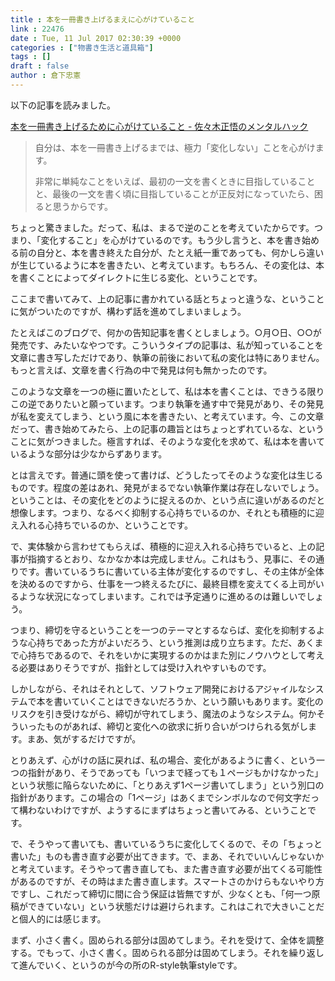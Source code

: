```yaml
---
title : 本を一冊書き上げるまえに心がけていること
link : 22476
date : Tue, 11 Jul 2017 02:30:39 +0000
categories : ["物書き生活と道具箱"]
tags : []
draft : false
author : 倉下忠憲
---
```


以下の記事を読みました。

<a href="http://nokiba.hatenablog.jp/entry/2017/07/10/122208">本を一冊書き上げるために心がけていること - 佐々木正悟のメンタルハック</a>

<blockquote>
自分は、本を一冊書き上げるまでは、極力「変化しない」ことを心がけます。

非常に単純なことをいえば、最初の一文を書くときに目指していることと、最後の一文を書く頃に目指していることが正反対になっていたら、困ると思うからです。
</blockquote>

ちょっと驚きました。だって、私は、まるで逆のことを考えていたからです。つまり、「変化すること」を心がけているのです。もう少し言うと、本を書き始める前の自分と、本を書き終えた自分が、たとえ紙一重であっても、何かしら違いが生じているように本を書きたい、と考えています。もちろん、その変化は、本を書くことによってダイレクトに生じる変化、ということです。

ここまで書いてみて、上の記事に書かれている話とちょっと違うな、ということに気がついたのですが、構わず話を進めてしまいましょう。

たとえばこのブログで、何かの告知記事を書くとしましょう。○月○日、○○が発売です、みたいなやつです。こういうタイプの記事は、私が知っていることを文章に書き写しただけであり、執筆の前後において私の変化は特にありません。もっと言えば、文章を書く行為の中で発見は何も無かったのです。

このような文章を一つの極に置いたとして、私は本を書くことは、できうる限りこの逆でありたいと願っています。つまり執筆を通す中で発見があり、その発見が私を変えてしまう、という風に本を書きたい、と考えています。今、この文章だって、書き始めてみたら、上の記事の趣旨とはちょっとずれているな、ということに気がつきました。極言すれば、そのような変化を求めて、私は本を書いているような部分は少なからずあります。

とは言えです。普通に頭を使って書けば、どうしたってそのような変化は生じるものです。程度の差はあれ、発見がまるでない執筆作業は存在しないでしょう。ということは、その変化をどのように捉えるのか、という点に違いがあるのだと想像します。つまり、なるべく抑制する心持ちでいるのか、それとも積極的に迎え入れる心持ちでいるのか、ということです。

で、実体験から言わせてもらえば、積極的に迎え入れる心持ちでいると、上の記事が指摘するとおり、なかなか本は完成しません。これはもう、見事に、その通りです。書いているうちに書いている主体が変化するのですし、その主体が全体を決めるのですから、仕事を一つ終えるたびに、最終目標を変えてくる上司がいるような状況になってしまいます。これでは予定通りに進めるのは難しいでしょう。

つまり、締切を守るということを一つのテーマとするならば、変化を抑制するような心持ちであった方がよいだろう、という推測は成り立ちます。ただ、あくまで心持ちであるので、それをいかに実現するのかはまた別にノウハウとして考える必要はありそうですが、指針としては受け入れやすいものです。

しかしながら、それはそれとして、ソフトウェア開発におけるアジャイルなシステムで本を書いていくことはできないだろうか、という願いもあります。変化のリスクを引き受けながら、締切が守れてしまう、魔法のようなシステム。何かそういったものがあれば、締切と変化への欲求に折り合いがつけられる気がします。まあ、気がするだけですが。

とりあえず、心がけの話に戻れば、私の場合、変化があるように書く、という一つの指針があり、そうであっても「いつまで経っても１ページもかけなかった」という状態に陥らないために、「とりあえず1ページ書いてしまう」という別口の指針があります。この場合の「1ページ」はあくまでシンボルなので何文字だって構わないわけですが、ようするにまずはちょっと書いてみる、ということです。

で、そうやって書いても、書いているうちに変化してくるので、その「ちょっと書いた」ものも書き直す必要が出てきます。で、まあ、それでいいんじゃないかと考えています。そうやって書き直しても、また書き直す必要が出てくる可能性があるのですが、その時はまた書き直します。スマートさのかけらもないやり方ですし、これだって締切に間に合う保証は皆無ですが、少なくとも、「何一つ原稿ができていない」という状態だけは避けられます。これはこれで大きいことだと個人的には感じます。

まず、小さく書く。固められる部分は固めてしまう。それを受けて、全体を調整する。でもって、小さく書く。固められる部分は固めてしまう。それを繰り返して進んでいく、というのが今の所のR-style執筆styleです。

